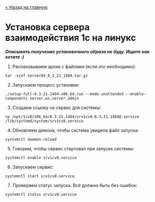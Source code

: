[< Назад на главную](README.md)

# Установка сервера взаимодействия 1с на линукс

_**Описывать получение установочного образа не буду. Ищите как хотите :)**_

1. Распаковываем архив с файлами (если это необходимо):

```
tar -xzvf server64_8_3_21_1484.tar.gz
```

2. Запускаем процесс установки:

```
./setup-full-8.3.21.1484-x86_64.run --mode unattended --enable-components server,ws,server_admin
```

3. Создаем ссылку на сервис для системы:

```
cp /opt/1cv8/x86_64/8.3.21.1484/srv1cv8-8.3.21.1484@.service /lib/systemd/system/srv1cv8.service
```

4. Обновляем демона, чтобы система увидела файл запуска:

```
systemctl daemon-reload
```

5. Говорим, чтобы сервис стартовал при запуске системы:

```
systemctl enable srv1cv8.service
```

6. Запускаем сервис:

```
systemctl start srv1cv8.service
```

7. Проверяем статус запуска. Всё должно быть без ошибок:

```
systemctl status srv1cv8.service
```

